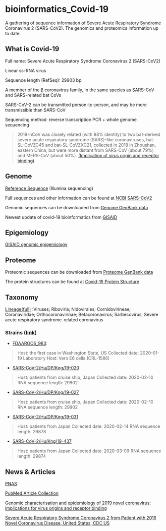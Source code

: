 # bioinformatics_Covid-19
A gathering of sequence information of  Severe Acute Respiratory Syndrome Coronavirus 2 (SARS-CoV2). 
The genomics and proteomics information up to date.


## What is Covid-19
 Full name:  Severe Acute Respiratory Syndrome Coronavirus 2 (SARS-CoV2)

Linear ss-RNA virus

Sequence length (RefSeq): 29903 bp

A member of the β coronavirus family, in the same species as SARS-CoV and SARS-related bat CoVs

SARS-CoV-2 can be transmitted person-to-person, and may be more transmissible than SARS-CoV

Sequencing method: reverse transcription PCR + whole genome sequencing

> 2019-nCoV was closely related (with 88% identity) to two bat-derived severe acute respiratory syndrome (SARS)-like coronaviruses, bat-SL-CoVZC45 and bat-SL-CoVZXC21, collected in 2018 in Zhoushan, eastern China, but were more distant from SARS-CoV (about 79%) and MERS-CoV (about 50%). [(Implication of virus origin and receptor binding)](https://www.ncbi.nlm.nih.gov/pubmed?cmd=Retrieve&db=PubMed&list_uids=32007145&dopt=Abstract)

## Genome

[Reference Sequence](https://www.ncbi.nlm.nih.gov/nuccore/NC_045512) (Illumina sequencing)

Full sequences and other information can be found at [NCBI SARS-CoV2](https://www.ncbi.nlm.nih.gov/genbank/sars-cov-2-seqs/)

Genomic sequences can be downloaded from [Genome GenBank data](https://www.ncbi.nlm.nih.gov/labs/virus/vssi/#/virus?SeqType_s=Nucleotide&VirusLineage_ss=SARS-CoV-2,%20taxid:2697049)

Newest update of covid-19 bioinformatics from [GISAID](https://www.gisaid.org/)

## Epigemiology
[GISAID genomic epigemiology](https://www.gisaid.org/epiflu-applications/next-hcov-19-app/)

## Proteome
Proteomic sequences can be downloaded from [Proteome GenBank data](https://www.ncbi.nlm.nih.gov/labs/virus/vssi/#/virus?SeqType_s=Protein&VirusLineage_ss=SARS-CoV-2,%20taxid:2697049)

The protein structures can be found at  [Covid-19 Protein Structure](https://www.ncbi.nlm.nih.gov/structure/?term=sars-cov-2.###)


## Taxonomy
[Lineage(full)](https://www.ncbi.nlm.nih.gov/Taxonomy/Browser/wwwtax.cgi?mode=Info&id=2697049&lvl=3&keep=1&srchmode=1&unlock&lin=f&log_op=lineage_toggle)
:Viruses; Riboviria; Nidovirales; Cornidovirineae; Coronaviridae; Orthocoronavirinae; Betacoronavirus; Sarbecovirus; Severe acute respiratory syndrome-related coronavirus


### Strains [(link)](https://www.ncbi.nlm.nih.gov/Taxonomy/Browser/wwwtax.cgi?mode=Info&id=2697049&lvl=3&keep=1&srchmode=1&unlock&mod=1&log_op=modifier_toggle#modif)
- [FDAARGOS_983](https://www.ncbi.nlm.nih.gov/biosample?term=txid2697049[orgn]%20AND%20%22strain%20FDAARGOS+983%22[All%20Fields]): 
> Host: the first case  in Washington State, US 
> Collected date: 2020-01-19
> Laboratory Host:	Vero E6 cells (CRL-1586)

- [SARS-CoV-2/Hu/DP/Kng/19-020](https://www.ncbi.nlm.nih.gov/nuccore/1815645276)	
> Host: patients from cruise ship, Japan
> Collected date: 2020-02-10
> RNA sequence length: 29902

- [SARS-CoV-2/Hu/DP/Kng/19-027](https://www.ncbi.nlm.nih.gov/nuccore/1815645287)
> Host: patients from cruise ship, Japan
> Collected date: 2020-02-10
> RNA sequence length: 29902

- [SARS-CoV-2/Hu/DP/Kng/19-031](https://www.ncbi.nlm.nih.gov/nuccore/1825979607)
> Host: patients from Japan
> Collected date: 2020-02-14
> RNA sequence length: 29878

- [SARS-CoV-2/Hu/Kng/19-437](https://www.ncbi.nlm.nih.gov/nuccore/1825979618)
>Host:  patients from Japan
> Collected date: 2020-03-09
> RNA sequence length: 29874

## News & Articles
[PNAS](https://www.gisaid.org/epiflu-applications/next-hcov-19-app/)

[PubMed Article Collection](https://pubmed.ncbi.nlm.nih.gov/?term=%28%28wuhan%5BAll+Fields%5D+AND+%28%22coronavirus%22%5BMeSH+Terms%5D+OR+%22coronavirus%22%5BAll+Fields%5D%29%29+AND+2019%2F12%5BPDAT%5D+%3A+2030%5BPDAT%5D%29+OR+2019-nCoV%5BAll+Fields%5D+OR+2019nCoV%5BAll+Fields%5D+OR+COVID-19%5BAll+Fields%5D+OR+SARS-CoV-2%5BAll+Fields%5D)

[Genomic characterisation and epidemiology of 2019 novel coronavirus: implications for virus origins and receptor binding](https://www.ncbi.nlm.nih.gov/pubmed?cmd=Retrieve&db=PubMed&list_uids=32007145&dopt=Abstract)

[Severe Acute Respiratory Syndrome Coronavirus 2 from Patient with 2019 Novel Coronavirus Disease, United States, CDC US](https://wwwnc.cdc.gov/eid/article/26/6/20-0516_article)
